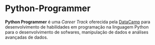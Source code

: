 # Python-Programmer
 **Python Programmer** é uma *Career Track* oferecida pela [DataCamp](https://learn.datacamp.com/career-tracks/python-programmer?version=4) para desenvolvimento de habilidades em programação na linguagem Python para o desenvolvimento de sofwares, manipulação de dados e análises avançadas de dados.
